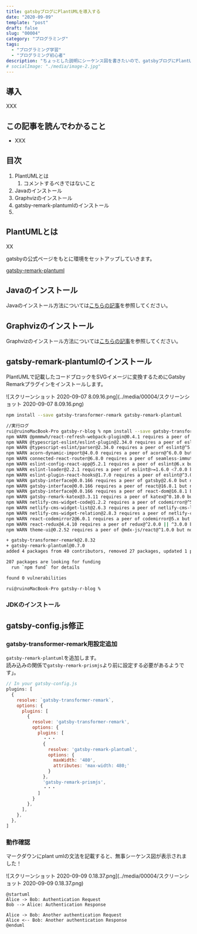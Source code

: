 ```yaml
---
title: gatsbyブログにPlantUMLを導入する
date: "2020-09-09"
template: "post"
draft: false
slug: "00004"
category: "プログラミング"
tags:
  - "プログラミング学習"
  - "プログラミング初心者"
description: "ちょっとした説明にシーケンス図を書きたいので、gatsbyブログにPlantUMLを導入してみたいと思います。"
# socialImage: "./media/image-2.jpg"
---
```


## 導入

XXX

## この記事を読んでわかること

- XXX

## 目次

1. PlantUMLとは
   1. コメントするべきではないこと
2. Javaのインストール
3. Graphvizのインストール
4. gatsby-remark-plantumlのインストール
5. 

## PlantUMLとは

XX

gatsbyの公式ページをもとに環境をセットアップしていきます。  

[gatsby-remark-plantuml](https://www.gatsbyjs.com/plugins/gatsby-remark-plantuml/)

## Javaのインストール

Javaのインストール方法については[こちらの記事](../posts/00005)を参照してください。  

## Graphvizのインストール

Graphvizのインストール方法については[こちらの記事](../posts/00005)を参照してください。  

## gatsby-remark-plantumlのインストール

PlantUMLで記載したコードブロックをSVGイメージに変換するためにGatsby Remarkプラグインをインストールします。

![スクリーンショット 2020-09-07 8.09.16.png](../media/00004/スクリーンショット 2020-09-07 8.09.16.png)

``` bash
npm install --save gatsby-transformer-remark gatsby-remark-plantuml
```

``` bash
//実行ログ
rui@ruinoMacBook-Pro gatsby-r-blog % npm install --save gatsby-transformer-remark gatsby-remark-plantuml
npm WARN @pmmmwh/react-refresh-webpack-plugin@0.4.1 requires a peer of react-refresh@^0.8.3 but none is installed. You must install peer dependencies yourself.
npm WARN @typescript-eslint/eslint-plugin@2.34.0 requires a peer of eslint@^5.0.0 || ^6.0.0 but none is installed. You must install peer dependencies yourself.
npm WARN @typescript-eslint/parser@2.34.0 requires a peer of eslint@^5.0.0 || ^6.0.0 but none is installed. You must install peer dependencies yourself.
npm WARN acorn-dynamic-import@4.0.0 requires a peer of acorn@^6.0.0 but none is installed. You must install peer dependencies yourself.
npm WARN connected-react-router@6.8.0 requires a peer of seamless-immutable@^7.1.3 but none is installed. You must install peer dependencies yourself.
npm WARN eslint-config-react-app@5.2.1 requires a peer of eslint@6.x but none is installed. You must install peer dependencies yourself.
npm WARN eslint-loader@2.2.1 requires a peer of eslint@>=1.6.0 <7.0.0 but none is installed. You must install peer dependencies yourself.
npm WARN eslint-plugin-react-hooks@1.7.0 requires a peer of eslint@^3.0.0 || ^4.0.0 || ^5.0.0 || ^6.0.0 but none is installed. You must install peer dependencies yourself.
npm WARN gatsby-interface@0.0.166 requires a peer of gatsby@2.6.0 but none is installed. You must install peer dependencies yourself.
npm WARN gatsby-interface@0.0.166 requires a peer of react@16.8.1 but none is installed. You must install peer dependencies yourself.
npm WARN gatsby-interface@0.0.166 requires a peer of react-dom@16.8.1 but none is installed. You must install peer dependencies yourself.
npm WARN gatsby-remark-katex@3.3.11 requires a peer of katex@^0.10.0 but none is installed. You must install peer dependencies yourself.
npm WARN netlify-cms-widget-code@1.2.2 requires a peer of codemirror@^5.46.0 but none is installed. You must install peer dependencies yourself.
npm WARN netlify-cms-widget-list@2.6.3 requires a peer of netlify-cms-lib-widgets@^1.0.0 but none is installed. You must install peer dependencies yourself.
npm WARN netlify-cms-widget-relation@2.8.3 requires a peer of netlify-cms-lib-widgets@^1.0.0 but none is installed. You must install peer dependencies yourself.
npm WARN react-codemirror2@6.0.1 requires a peer of codemirror@5.x but none is installed. You must install peer dependencies yourself.
npm WARN react-redux@4.4.10 requires a peer of redux@^2.0.0 || ^3.0.0 but none is installed. You must install peer dependencies yourself.
npm WARN theme-ui@0.2.52 requires a peer of @mdx-js/react@^1.0.0 but none is installed. You must install peer dependencies yourself.

+ gatsby-transformer-remark@2.8.32
+ gatsby-remark-plantuml@0.7.0
added 4 packages from 40 contributors, removed 27 packages, updated 1 package and audited 3544 packages in 25.681s

207 packages are looking for funding
  run `npm fund` for details

found 0 vulnerabilities

rui@ruinoMacBook-Pro gatsby-r-blog %
```

### JDKのインストール



## gatsby-config.js修正

### gatsby-transformer-remark用設定追加

`gatsby-remark-plantuml`を追加します。  
読み込みの関係で`gatsby-remark-prismjs`より前に設定する必要があるようです」。  

``` javascript
// In your gatsby-config.js
plugins: [
  {
    resolve: `gatsby-transformer-remark`,
    options: {
      plugins: [
        {
          resolve: 'gatsby-transformer-remark',
          options: {
            plugins: [
              ・・・
              {
                resolve: 'gatsby-remark-plantuml',
                options: {
                  maxWidth: '480',
                  attributes: 'max-width: 480;'
                }
              },
              'gatsby-remark-prismjs',
              ・・・
            ]
          }
        },
      ],
    },
  },
]
```

###  動作確認

マークダウンにplant umlの文法を記載すると、無事シーケンス図が表示されました！

![スクリーンショット 2020-09-09 0.18.37.png](../media/00004/スクリーンショット 2020-09-09 0.18.37.png)

``` plantuml
@startuml
Alice -> Bob: Authentication Request
Bob --> Alice: Authentication Response

Alice -> Bob: Another authentication Request
Alice <-- Bob: Another authentication Response
@enduml
```

